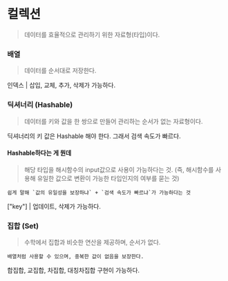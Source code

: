 # 컬렉션

> 데이터를 효율적으로 관리하기 위한 자료형(타입)이다.

### 배열

> 데이터를 순서대로 저장한다.

인덱스 | 삽입, 교체, 추가, 삭제가 가능하다.

### 딕셔너리 (Hashable)

> 데이터를 키와 값을 한 쌍으로 만들어 관리하는 순서가 없는 자료형이다.

딕셔너리의 키 값은 Hashable 해야 한다.
그래서 검색 속도가 빠르다.

#### Hashable하다는 게 뭔데

> 해당 타입을 해시함수의 input값으로 사용이 가능하다는 것. (즉, 해시함수를 사용해 유일한 값으로 변환이 가능한 타입인지의 여부를 묻는 것)

    쉽게 말해 `값의 유일성을 보장하냐` + `검색 속도가 빠르냐`가 가능하다는 것

["key"] | 업데이트, 삭제가 가능하다.

### 집합 (Set)

> 수학에서 집합과 비슷한 연산을 제공하며, 순서가 없다.

    배열처럼 사용할 수 있으며, 중복한 값이 없음을 보장한다.

합집합, 교집합, 차집합, 대칭차집합 구현이 가능하다.
